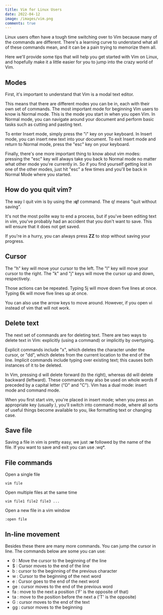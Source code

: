 ```yaml
---
title: Vim for Linux Users
date: 2022-04-12
image: /images/vim.png
comments: true
---
```

Linux users often have a tough time switching over to Vim because many of the commands are different. There's a learning curve to understand what all of these commands mean, and it can be a pain trying to memorize them all.

Here we'll provide some tips that will help you get started with Vim on Linux, and hopefully make it a little easier for you to jump into the crazy world of Vim. 

## Modes

First, it's important to understand that Vim is a modal text editor. 

This means that there are different modes you can be in, each with their own set of commands. The most important mode for beginning Vim users to know is Normal mode. This is the mode you start in when you open Vim. In Normal mode, you can navigate around your document and perform basic tasks such as cutting and pasting text.

To enter Insert mode, simply press the "i" key on your keyboard. In Insert mode, you can insert new text into your document. To exit Insert mode and return to Normal mode, press the "esc" key on your keyboard.

Finally, there's one more important thing to know about vim modes: pressing the "esc" key will always take you back to Normal mode no matter what other mode you're currently in. So if you find yourself getting lost in one of the other modes, just hit "esc" a few times and you'll be back in Normal Mode where you started.

## How do you quit vim?

The way I quit vim is by using the **:q!** command. The q! means "quit without saving".

It's not the most polite way to end a process, but if you've been editing text in vim, you've probably had an accident that you don't want to save. This will ensure that it does not get saved.

If you're in a hurry, you can always press **ZZ** to stop without saving your progress.

## Cursor

The "h" key will move your cursor to the left. The "l" key will move your cursor to the right. The "k" and "j" keys will move the cursor up and down, respectively.

Those actions can be repeated. Typing 5j will move down five lines at once. Typing 6k will move five lines up at once.

You can also use the arrow keys to move around. However, if you open vi instead of vim that will not work.

## Delete text

The next set of commands are for deleting text. There are two ways to delete text in Vim: explicitly (using a command) or implicitly by overtyping. 

Explicit commands include "x", which deletes the character under the cursor, or "dd", which deletes from the current location to the end of the line. Implicit commands include typing over existing text; this causes both instances of it to be deleted.

In Vim, pressing d will delete forward (to the right), whereas dd will delete backward (leftward). These commands may also be used on whole words if preceded by a capital letter ("D" and "C"). Vim has a dual mode: insert mode and command mode.

When you first start vim, you're placed in insert mode; when you press an appropriate key (usually ), you'll switch into command mode, where all sorts of useful things become available to you, like formatting text or changing case.

## Save file

Saving a file in vim is pretty easy, we just **:w** followed by the name of the file. If you want to save and exit you can use *:wq**.
 
## File commands

Open a single file

```
vim file
```

Open multiple files at the same time

```
vim file1 file2 file3 ...
```

Open a new file in a vim window

```
:open file
```

## In-line movement

Besides these there are many more commands. You can jump the cursor in line. The commands below are some you can use:

* 0 : Move the cursor to the beginning of the line
* $ : Cursor moves to the end of the line
* b : cursor to the beginning of the previous character
* w : Cursor to the beginning of the next word
* e : Cursor goes to the end of the next word
* ge : cursor moves to the end of the previous word
* fa : move to the next a position ('F' is the opposite of that)
* ta : move to the position before the next a ('T' is the opposite)
* G : cursor moves to the end of the text
* gg : cursor moves to the beginning

